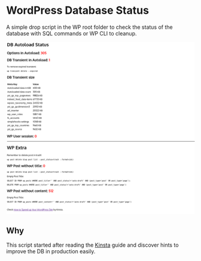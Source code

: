 # WordPress Database Status

A simple drop script in the WP root folder to check the status of the database with SQL commands or WP CLI to cleanup.  

![](screenshot.png) 


## Why

This script started after reading the [Kinsta](https://kinsta.com/learn/speed-up-wordpress/) guide and discover hints to improve the DB in production easily.